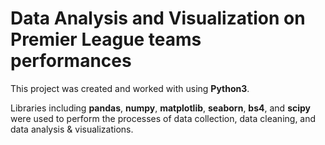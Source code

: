 # Data Analysis and Visualization on Premier League teams performances

This project was created and worked with using **Python3**. 

Libraries including **pandas**, **numpy**, **matplotlib**, **seaborn**, **bs4**, and **scipy** were used to perform the processes of data collection, data cleaning, and data analysis & visualizations. 
